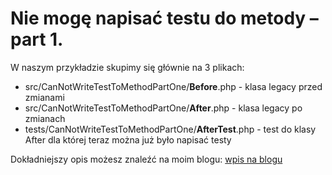 # Nie mogę napisać testu do metody – part 1.

W naszym przykładzie skupimy się głównie na 3 plikach:

* src/CanNotWriteTestToMethodPartOne/**Before**.php - klasa legacy przed zmianami
* src/CanNotWriteTestToMethodPartOne/**After**.php - klasa legacy po zmianach
* tests/CanNotWriteTestToMethodPartOne/**AfterTest**.php - test do klasy After dla której teraz można już było napisać testy

Dokładniejszy opis możesz znaleźć na moim blogu: [wpis na blogu](https://wswiecieit.dev/nie-moge-napisac-testu-do-metody-part-1/)